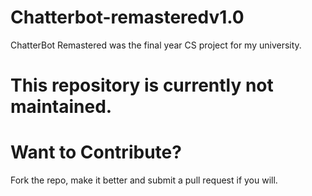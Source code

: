 # Chatterbot-remasteredv1.0
ChatterBot Remastered was the final year CS project for my university.
# This repository is currently not maintained.

# Want to Contribute?
Fork the repo, make it better and submit a pull request if you will.
